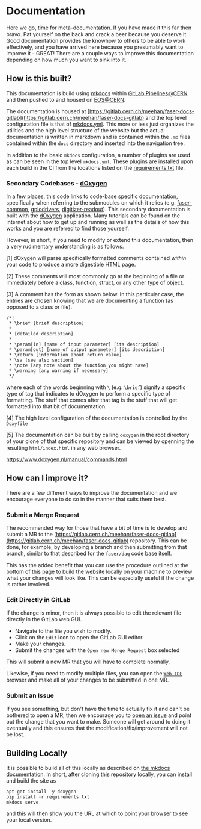 # Documentation
Here we go, time for meta-documentation.  If you have made it this far then bravo.  Pat
yourself on the back and crack a beer because you deserve it.  Good documentation provides
the knowhow to others to be able to work effectively, and you have arrived here because you
presumably want to improve it - GREAT! There are a couple ways to improve this documentation
depending on how much you want to sink into it.

## How is this built?
This documentation is build using [mkdocs](https://www.mkdocs.org/) within [GitLab Pipelines@CERN](https://cern.service-now.com/service-portal?id=kb_article&n=KB0003905) and then 
pushed to and housed on [EOS@CERN](https://gitlab.cern.ch/gitlabci-examples/deploy_eos).  

The documentation is housed at [https://gitlab.cern.ch/meehan/faser-docs-gitlab](https://gitlab.cern.ch/meehan/faser-docs-gitlab)
and the top level configuration file is that of [mkdocs.yml](https://gitlab.cern.ch/meehan/faser-docs-gitlab/-/blob/master/mkdocs.yml).
This more or less just organizes the utilities and the high level structure of the website
but the actual documentation is written in markdown and is contained within the `.md` files
contained within the `docs` directory and inserted into the navigation tree.

In addition to the basic `mkdocs` configuration, a number of plugins are used as can be seen
in the top level `mkdocs.yml`.  These plugins are installed upon each build in the CI from
the locations listed on the [requirements.txt](https://gitlab.cern.ch/meehan/faser-docs-gitlab/-/blob/master/requirements.txt) file.

### Secondary Codebases - [dOxygen](https://www.doxygen.nl/index.html)
In a few places, this code links to code-base specific documentation, specifically
when referring to the submodules on which it relies (e.g. [faser-common](), [gpiodrivers](), [digitizer-readout]()).
This secondary documentation is built with the [dOxygen](https://www.doxygen.nl/index.html)
application.  Many tutorials can be found on the internet about how to get up and running
as well as the details of how this works and you are referred to find those yourself.

However, in short, if you need to modify or extend this documentation, then a very rudimentary 
understanding is as follows.

[1] dOxygen will parse specifically formatted comments contained *within* your code
to produce a more digestible HTML page.

[2] These comments will most commonly go at the beginning of a file or immediately
before a class, function, struct, or any other type of object.  

[3] A comment has the form as shown below.  In this particular case, the entries are
chosen knowing that we are documenting a function (as opposed to a class or file).
```
/*!
 * \brief [brief description]
 *
 * [detailed description]
 *
 * \param[in] [name of input parameter] [its description]
 * \param[out] [name of output parameter] [its description]
 * \return [information about return value]
 * \sa [see also section]
 * \note [any note about the function you might have]
 * \warning [any warning if necessary]
 */
```
where each of the words beginning with `\` (e.g. `\brief`) signify a specific type of 
tag that indicates to dOxygen to perform a specific type of formatting.  The stuff that 
comes after that tag is the stuff that will get formatted into that bit of documentation.

[4] The high level configuration of the documentation is controlled by the `Doxyfile`

[5] The documentation can be built by calling `doxygen` in the root directory
of your clone of that specific repository and can be viewed by openning the resulting
`html/index.html` in any web browser.



https://www.doxygen.nl/manual/commands.html

## How can I improve it?
There are a few different ways to improve the documentation and we encourage everyone to do
so in the manner that suits them best.

### Submit a Merge Request
The recommended way for those that have a bit of time is to develop and submit a MR to
the [https://gitlab.cern.ch/meehan/faser-docs-gitlab](https://gitlab.cern.ch/meehan/faser-docs-gitlab)
repository.  This can be done, for example, by developing a branch and then submitting from
that branch, similar to that described for the `faser/daq` code base itself.

This has the added benefit that you can use the procedure outlined at the bottom of this page
to build the website locally on your machine to preview what your changes will look like.
This can be especially useful if the change is rather involved.

### Edit Directly in GitLab
If the change is minor, then it is always possible to edit the relevant file directly
in the GitLab web GUI.  

  - Navigate to the file you wish to modify.
  - Click on the `Edit` icon to open the GitLab GUI editor.
  - Make your changes.
  - Submit the changes with the `Open new Merge Request` box selected
  
This will submit a new MR that you will have to complete normally.

Likewise, if you need to modify multiple files, you can open the [`Web IDE`](https://docs.gitlab.com/ee/user/project/web_ide/) browser
and make all of your changes to be submitted in one MR.

### Submit an Issue
If you see something, but don't have the time to actually fix it and can't be bothered
to open a MR, then we encourage you to [open an issue](https://gitlab.cern.ch/meehan/faser-docs-gitlab/-/issues)
and point out the change that you want to make.  Someone will get around to doing it eventually
and this ensures that the modification/fix/improvement will not be lost.

## Building Locally
It is possible to build all of this locally as described on [the mkdocs documentation](https://www.mkdocs.org/#building-the-site).
In short, after cloning this repository locally, you can install and build the site as
```
apt-get install -y doxygen
pip install -r requirements.txt
mkdocs serve
```
and this will then show you the URL at which to point your browser to see your local version.